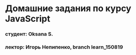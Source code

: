 # Домашние задания по курсу JavaScript

### студент: Oksana S.
### лектор: Игорь Непипенко, branch learn_150819
